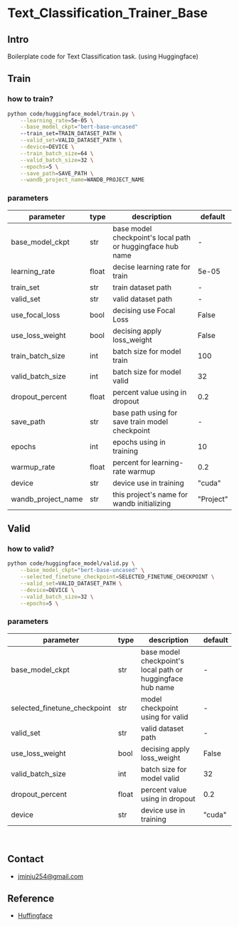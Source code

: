# Text_Classification_Trainer_Base
## Intro
Boilerplate code for Text Classification task. (using Huggingface)

## Train
### how to train?
```BASH
python code/huggingface_model/train.py \
    --learning_rate=5e-05 \
    --base_model_ckpt="bert-base-uncased"
    --train_set=TRAIN_DATASET_PATH \
    --valid_set=VALID_DATASET_PATH \
    --device=DEVICE \
    --train_batch_size=64 \
    --valid_batch_size=32 \
    --epochs=5 \
    --save_path=SAVE_PATH \
    --wandb_project_name=WANDB_PROJECT_NAME
```
### parameters
| parameter | type | description | default |
| ---------- | ---------- | ---------- | --------- |
| base_model_ckpt | str | base model checkpoint's local path or huggingface hub name | - |
| learning_rate | float | decise learning rate for train | 5e-05 |
| train_set | str | train dataset path | - |
| valid_set | str | valid dataset path | - |
| use_focal_loss | bool | decising use Focal Loss | False |
| use_loss_weight | bool | decising apply loss_weight | False |
| train_batch_size | int | batch size for model train | 100 |
| valid_batch_size | int | batch size for model valid | 32 |
| dropout_percent | float | percent value using in dropout | 0.2 |
| save_path | str | base path using for save train model checkpoint | - |
| epochs | int | epochs using in training | 10 |
| warmup_rate | float | percent for learning-rate warmup | 0.2 |
| device | str | device use in training | "cuda" |
| wandb_project_name | str | this project's name for wandb initializing | "Project" |

## Valid
### how to valid?
```BASH
python code/huggingface_model/valid.py \
    --base_model_ckpt="bert-base-uncased" \
    --selected_finetune_checkpoint=SELECTED_FINETUNE_CHECKPOINT \
    --valid_set=VALID_DATASET_PATH \
    --device=DEVICE \
    --valid_batch_size=32 \
    --epochs=5 \
```
### parameters
| parameter | type | description | default |
| ---------- | ---------- | ---------- | --------- |
| base_model_ckpt | str | base model checkpoint's local path or huggingface hub name | - |
| selected_finetune_checkpoint | str | model checkpoint using for valid | - |
| valid_set | str | valid dataset path | - |
| use_loss_weight | bool | decising apply loss_weight | False |
| valid_batch_size | int | batch size for model valid | 32 |
| dropout_percent | float | percent value using in dropout | 0.2 |
| device | str | device use in training | "cuda" |

</br>

## Contact
* jminju254@gmail.com
## Reference
* [Huffingface](https://huggingface.co/docs/transformers/index)
